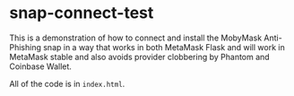 # snap-connect-test

This is a demonstration of how to connect and install the MobyMask Anti-Phishing snap in a way that works in both MetaMask Flask and will work in MetaMask stable and also avoids provider clobbering by Phantom and Coinbase Wallet.

All of the code is in `index.html`. 